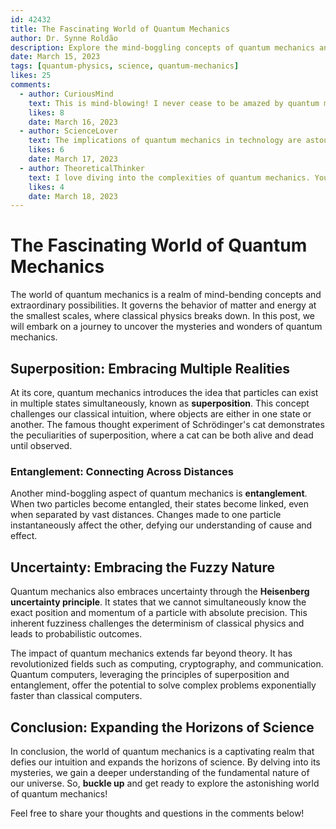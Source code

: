 ```yaml
---
id: 42432
title: The Fascinating World of Quantum Mechanics
author: Dr. Synne Roldão
description: Explore the mind-boggling concepts of quantum mechanics and its impact on modern science.
date: March 15, 2023
tags: [quantum-physics, science, quantum-mechanics]
likes: 25
comments:
  - author: CuriousMind
    text: This is mind-blowing! I never cease to be amazed by quantum mechanics. 🤯🔬
    likes: 8
    date: March 16, 2023
  - author: ScienceLover
    text: The implications of quantum mechanics in technology are astounding. Great post! 🌟🚀
    likes: 6
    date: March 17, 2023
  - author: TheoreticalThinker
    text: I love diving into the complexities of quantum mechanics. Your explanation is concise and clear. 👨‍🔬📚
    likes: 4
    date: March 18, 2023
---
```


# The Fascinating World of Quantum Mechanics

The world of quantum mechanics is a realm of mind-bending concepts and extraordinary possibilities. It governs the behavior of matter and energy at the smallest scales, where classical physics breaks down. In this post, we will embark on a journey to uncover the mysteries and wonders of quantum mechanics.

## Superposition: Embracing Multiple Realities

At its core, quantum mechanics introduces the idea that particles can exist in multiple states simultaneously, known as **superposition**. This concept challenges our classical intuition, where objects are either in one state or another. The famous thought experiment of Schrödinger's cat demonstrates the peculiarities of superposition, where a cat can be both alive and dead until observed.

### Entanglement: Connecting Across Distances

Another mind-boggling aspect of quantum mechanics is **entanglement**. When two particles become entangled, their states become linked, even when separated by vast distances. Changes made to one particle instantaneously affect the other, defying our understanding of cause and effect.

## Uncertainty: Embracing the Fuzzy Nature

Quantum mechanics also embraces uncertainty through the **Heisenberg uncertainty principle**. It states that we cannot simultaneously know the exact position and momentum of a particle with absolute precision. This inherent fuzziness challenges the determinism of classical physics and leads to probabilistic outcomes.

The impact of quantum mechanics extends far beyond theory. It has revolutionized fields such as computing, cryptography, and communication. Quantum computers, leveraging the principles of superposition and entanglement, offer the potential to solve complex problems exponentially faster than classical computers.

## Conclusion: Expanding the Horizons of Science

In conclusion, the world of quantum mechanics is a captivating realm that defies our intuition and expands the horizons of science. By delving into its mysteries, we gain a deeper understanding of the fundamental nature of our universe. So, **buckle up** and get ready to explore the astonishing world of quantum mechanics!

Feel free to share your thoughts and questions in the comments below!
